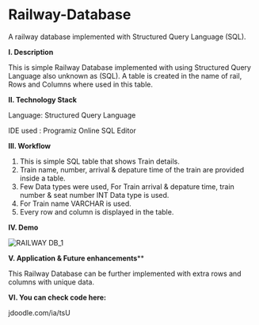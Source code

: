 # Railway-Database
A railway database implemented with Structured Query Language (SQL).


**I. Description**

This is simple Railway Database implemented with using Structured Query Language also unknown as (SQL). A table is created in the name of rail, Rows and Columns
where used in this table. 


**II. Technology Stack**

Language: Structured Query Language

IDE used : Programiz Online SQL Editor


**III. Workflow**

1. This is simple SQL table that shows Train details.
2. Train name, number, arrival & depature time of the train are provided inside a table.
3. Few Data types were used, For Train arrival & depature time, train number & seat number INT Data type is used.
4. For Train name VARCHAR is used.
5. Every row and column is displayed in the table.


**IV. Demo**


![RAILWAY DB_1](https://user-images.githubusercontent.com/99798157/180181889-5f8eedb8-7b25-445c-93b9-f29aa1be9b36.JPG)



**V. Application & Future enhancements****

This Railway Database can be further implemented with extra rows and columns
with unique data.



**VI. You can check code here:**

jdoodle.com/ia/tsU



